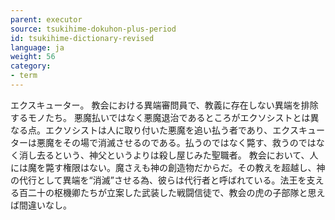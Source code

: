 ```yaml
---
parent: executor
source: tsukihime-dokuhon-plus-period
id: tsukihime-dictionary-revised
language: ja
weight: 56
category:
- term
---
```


エクスキューター。
教会における異端審問員で、教義に存在しない異端を排除するモノたち。
悪魔払いではなく悪魔退治であるところがエクソシストとは異なる点。エクソシストは人に取り付いた悪魔を追い払う者であり、エクスキューターは悪魔をその場で消滅させるのである。払うのではなく斃す、救うのではなく消し去るという、神父というよりは殺し屋じみた聖職者。
教会において、人には魔を斃す権限はない。魔さえも神の創造物だからだ。その教えを超越し、神の代行として異端を“消滅”させる為、彼らは代行者と呼ばれている。法王を支える百二十の枢機卿たちが立案した武装した戦闘信徒で、教会の虎の子部隊と思えば間違いなし。
